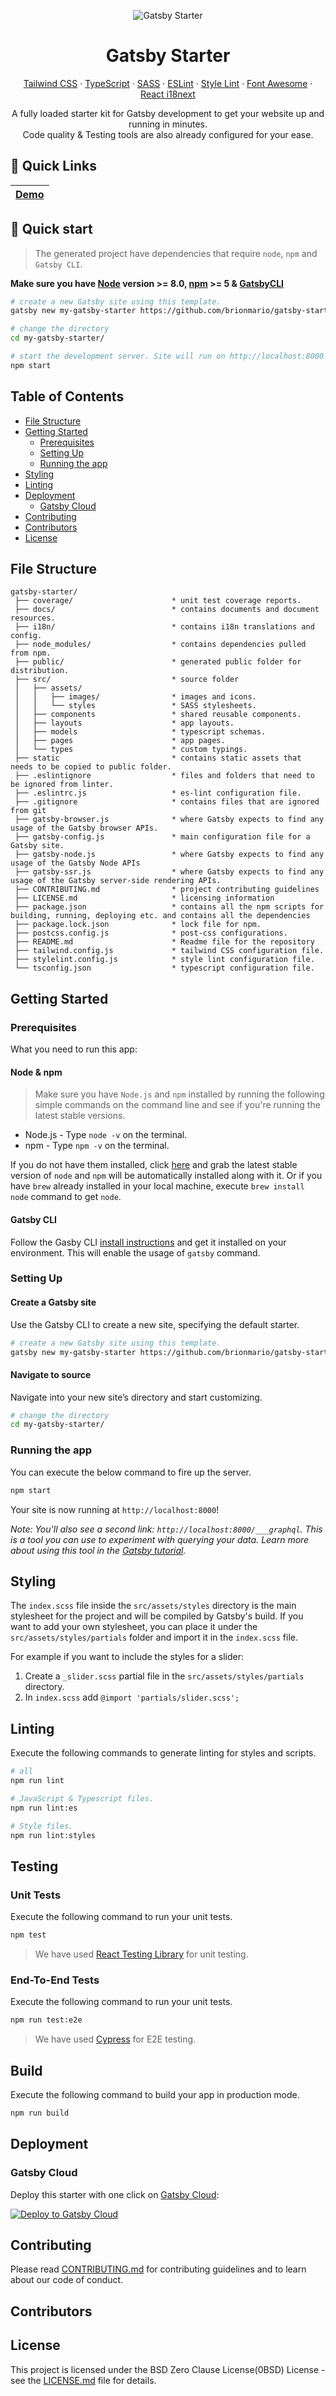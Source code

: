 <p align="center">
    <img alt="Gatsby Starter" src="docs/banner@2x.png"/>
</p>

<h1 align="center">
    Gatsby Starter
</h1>

<p align="center">
    <a href="https://tailwindcss.com/">Tailwind CSS</a>
    ·
    <a href="https://www.typescriptlang.org/">TypeScript</a>
    ·
    <a href="https://sass-lang.com/">SASS</a>
    ·
    <a href="https://eslint.org/">ESLint</a>
    ·
    <a href="https://stylelint.io/">Style Lint</a>
    ·
    <a href="https://fontawesome.com/">Font Awesome</a>
    ·
    <a href="https://react.i18next.com/">React i18next</a>
    <br>
</p>

<p align="center">
    A fully loaded starter kit for Gatsby development to get your website up and running in minutes.
    <br>
    Code quality & Testing tools are also already configured for your ease.
</p>

## 🔗 Quick Links

| [Demo](https://html-starter.netlify.com) |
| ---------------------------------------- |

## 🚀 Quick start

> The generated project have dependencies that require `node`, `npm` and `Gatsby CLI`.

**Make sure you have [Node](https://nodejs.org/en/download/) version >= 8.0, [npm](https://www.npmjs.com/) >= 5 & [GatsbyCLI](https://www.gatsbyjs.com/docs/tutorial/part-0/#gatsby-cli)**

```bash
# create a new Gatsby site using this template.
gatsby new my-gatsby-starter https://github.com/brionmario/gatsby-starter

# change the directory
cd my-gatsby-starter/

# start the development server. Site will run on http://localhost:8000
npm start

```

## Table of Contents

- [File Structure](#file-structure)
- [Getting Started](#getting-started)
  - [Prerequisites](#prerequisites)
  - [Setting Up](#setting-up)
  - [Running the app](#running-the-app)
- [Styling](#styling)
- [Linting](#linting)
- [Deployment](#deployment)
  - [Gatsby Cloud](#gatsby-cloud)
- [Contributing](#contributing)
- [Contributors](#contributors)
- [License](#license)

## File Structure

```
gatsby-starter/
 ├── coverage/                      * unit test coverage reports.
 ├── docs/                          * contains documents and document resources.
 ├── i18n/                          * contains i18n translations and config.
 ├── node_modules/                  * contains dependencies pulled from npm.
 ├── public/                        * generated public folder for distribution.
 ├── src/                           * source folder
 │   ├── assets/                    
 │   │   ├── images/                * images and icons.
 │   │   └── styles                 * SASS stylesheets.
 │   ├── components                 * shared reusable components.
 │   ├── layouts                    * app layouts.
 │   ├── models                     * typescript schemas.
 │   ├── pages                      * app pages.
 │   └── types                      * custom typings.
 ├── static                         * contains static assets that needs to be copied to public folder.
 ├── .eslintignore                  * files and folders that need to be ignored from linter.
 ├── .eslintrc.js                   * es-lint configuration file.
 ├── .gitignore                     * contains files that are ignored from git
 ├── gatsby-browser.js              * where Gatsby expects to find any usage of the Gatsby browser APIs.
 ├── gatsby-config.js               * main configuration file for a Gatsby site.
 ├── gatsby-node.js                 * where Gatsby expects to find any usage of the Gatsby Node APIs
 ├── gatsby-ssr.js                  * where Gatsby expects to find any usage of the Gatsby server-side rendering APIs.
 ├── CONTRIBUTING.md                * project contributing guidelines
 ├── LICENSE.md                     * licensing information
 ├── package.json                   * contains all the npm scripts for building, running, deploying etc. and contains all the dependencies
 ├── package.lock.json              * lock file for npm.
 ├── postcss.config.js              * post-css configurations.
 ├── README.md                      * Readme file for the repository
 ├── tailwind.config.js             * tailwind CSS configuration file.
 ├── stylelint.config.js            * style lint configuration file.
 └── tsconfig.json                  * typescript configuration file.

```

## Getting Started

### Prerequisites

What you need to run this app:

#### Node & npm

> Make sure you have `Node.js` and `npm` installed by running the following simple commands on the command line and see if you're running the latest stable versions.

- Node.js - Type `node -v` on the terminal.
- npm - Type `npm -v` on the terminal.

If you do not have them installed, click [here](https://nodejs.org/en/download/) and grab the latest stable version of `node` and `npm` will be automatically installed along with it. Or if you have `brew` already installed in your local machine, execute `brew install node` command to get `node`.

#### Gatsby CLI

Follow the Gasby CLI [install instructions](https://www.gatsbyjs.com/docs/tutorial/part-0/#gatsby-cli) and get it installed on your environment.
This will enable the usage of `gatsby` command.

### Setting Up

#### Create a Gatsby site

Use the Gatsby CLI to create a new site, specifying the default starter.

```bash
# create a new Gatsby site using this template.
gatsby new my-gatsby-starter https://github.com/brionmario/gatsby-starter
```
#### Navigate to source

Navigate into your new site’s directory and start customizing.

```bash
# change the directory
cd my-gatsby-starter/
```

### Running the app

You can execute the below command to fire up the server.

```bash
npm start
```

Your site is now running at `http://localhost:8000`!

_Note: You'll also see a second link: _`http://localhost:8000/___graphql`_. This is a tool you can use to experiment with querying your data. Learn more about using this tool in the [Gatsby tutorial](https://www.gatsbyjs.com/tutorial/part-five/#introducing-graphiql)._

## Styling

The `index.scss` file inside the `src/assets/styles` directory is the main stylesheet for the project and will be compiled by Gatsby's build.
If you want to add your own stylesheet, you can place it under the `src/assets/styles/partials` folder and import it in the `index.scss` file.

For example if you want to include the styles for a slider:

1. Create a `_slider.scss` partial file in the `src/assets/styles/partials` directory.
2. In `index.scss` add `@import 'partials/slider.scss';`

## Linting

Execute the following commands to generate linting for styles and scripts.

```bash
# all
npm run lint

# JavaScript & Typescript files.
npm run lint:es

# Style files.
npm run lint:styles
```

## Testing

### Unit Tests

Execute the following command to run your unit tests.

```bash
npm test
```

> We have used [React Testing Library](https://testing-library.com/docs/react-testing-library/intro/) for unit testing.

### End-To-End Tests

Execute the following command to run your unit tests.

```bash
npm run test:e2e
```

> We have used [Cypress](https://www.cypress.io/) for E2E testing.

## Build

Execute the following command to build your app in production mode.

```bash
npm run build
```

## Deployment

### Gatsby Cloud

Deploy this starter with one click on [Gatsby Cloud](https://www.gatsbyjs.com/cloud/):

[<img src="https://www.gatsbyjs.com/deploynow.svg" alt="Deploy to Gatsby Cloud">](https://www.gatsbyjs.com/dashboard/deploynow?url=https://github.com/brionmario/gatsby-starter)

## Contributing

Please read [CONTRIBUTING.md](./CONTRIBUTING.md) for contributing guidelines and to learn about our code of conduct.

## Contributors

## License

This project is licensed under the BSD Zero Clause License(0BSD) License - see the [LICENSE.md](LICENSE.md) file for details.
